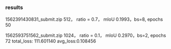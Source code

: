 ##

### results

1562391430831_submit.zip  512， ratio = 0.7， mIoU 0.1993，bs=8, epochs 50

1562593751562_submit.zip  1024， ratio = 0.1， mIoU 0.2970，bs=2, epochs 72 total_loss: 111.601140 avg_loss:0.108456
